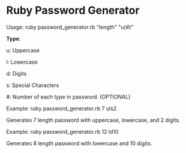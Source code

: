 Ruby Password Generator
===================

Usage: ruby password_generator.rb \"length\" \"u(#)\"

**Type**:

  u: Uppercase
  
  l: Lowercase
  
  d: Digits
  
  s: Special Characters
  
  #: Number of each type in password. (OPTIONAL)


Example: ruby password_generator.rb 7 uls2

  Generates 7 length password with uppercase, lowercase, and 2 digits.

Example: ruby password_generator.rb 12 ld10

  Generates 8 length password with lowercase and 10 digits.
